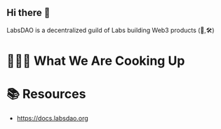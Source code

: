## Hi there 👋

LabsDAO is a decentralized guild of Labs building Web3 products (🧪,🛠️)

# 👨🏽‍🍳 What We Are Cooking Up

# 📚 Resources
- https://docs.labsdao.org
